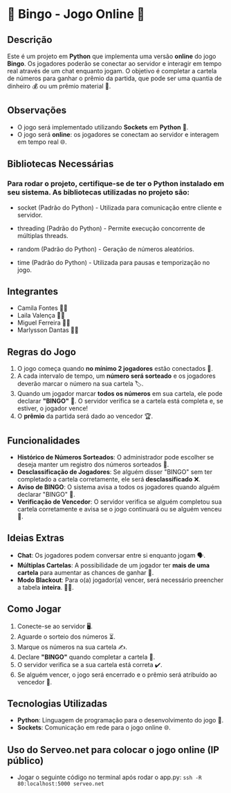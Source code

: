 # 🎉 Bingo - Jogo Online 🎉

## Descrição

Este é um projeto em **Python** que implementa uma versão **online** do jogo **Bingo**. Os jogadores poderão se conectar ao servidor e interagir em tempo real através de um chat enquanto jogam. O objetivo é completar a cartela de números para ganhar o prêmio da partida, que pode ser uma quantia de dinheiro 💰 ou um prêmio material 🎁.

## Observações
- O jogo será implementado utilizando **Sockets** em **Python** 🔌.
- O jogo será **online**: os jogadores se conectam ao servidor e interagem em tempo real 🌐.

## Bibliotecas Necessárias

### Para rodar o projeto, certifique-se de ter o Python instalado em seu sistema. As bibliotecas utilizadas no projeto são:

- socket (Padrão do Python) - Utilizada para comunicação entre cliente e servidor.

- threading (Padrão do Python) - Permite execução concorrente de múltiplas threads.

- random (Padrão do Python) - Geração de números aleatórios.

- time (Padrão do Python) - Utilizada para pausas e temporização no jogo.

## Integrantes
- Camila Fontes 👩‍💻
- Laila Valença 👩‍💻
- Miguel Ferreira 👨‍💻
- Marlysson Dantas 👨‍💻

## Regras do Jogo
1. O jogo começa quando **no mínimo 2 jogadores** estão conectados 👥.
2. A cada intervalo de tempo, um **número será sorteado** e os jogadores deverão marcar o número na sua cartela 🏷️.
3. Quando um jogador marcar **todos os números** em sua cartela, ele pode declarar **"BINGO"** 🎉. O servidor verifica se a cartela está completa e, se estiver, o jogador vence!
4. O **prêmio** da partida será dado ao vencedor 🏆.

## Funcionalidades
- **Histórico de Números Sorteados**: O administrador pode escolher se deseja manter um registro dos números sorteados 📜.
- **Desclassificação de Jogadores**: Se alguém disser "BINGO" sem ter completado a cartela corretamente, ele será **desclassificado** ❌.
- **Aviso de BINGO**: O sistema avisa a todos os jogadores quando alguém declarar "BINGO" 📢.
- **Verificação de Vencedor**: O servidor verifica se alguém completou sua cartela corretamente e avisa se o jogo continuará ou se alguém venceu 🥳.

## Ideias Extras
- **Chat**: Os jogadores podem conversar entre si enquanto jogam 🗣️.
- **Múltiplas Cartelas**: A possibilidade de um jogador ter **mais de uma cartela** para aumentar as chances de ganhar 🎲.
- **Modo Blackout**: Para o(a) jogador(a) vencer, será necessário preencher a tabela **inteira**. 🐱‍👤.

## Como Jogar
1. Conecte-se ao servidor 🖥️.
2. Aguarde o sorteio dos números ⏳.
3. Marque os números na sua cartela ✍️.
4. Declare **"BINGO"** quando completar a cartela 🔴.
5. O servidor verifica se a sua cartela está correta ✔️.
6. Se alguém vencer, o jogo será encerrado e o prêmio será atribuído ao vencedor 🏅.

## Tecnologias Utilizadas
- **Python**: Linguagem de programação para o desenvolvimento do jogo 🐍.
- **Sockets**: Comunicação em rede para o jogo online 🌐.

## Uso do Serveo.net para colocar o jogo online (IP público)
- Jogar o seguinte código no terminal após rodar o app.py: `ssh -R 80:localhost:5000 serveo.net`
